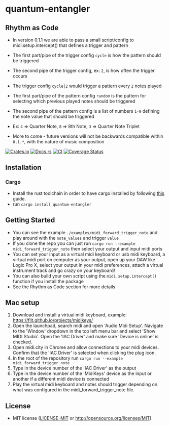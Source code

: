 # quantum-entangler

## Rhythm as Code
* In version 0.1.1 we are able to pass a small script/config to midi.setup.intercept() that defines a trigger and pattern

* The first part/pipe of the trigger config `cycle` is how the pattern should be triggered
* The second pipe of the trigger config, ex: `2`, is how often the trigger occurs
* The trigger config `cycle|2` would trigger a pattern every `2` notes played

* The first part/pipe of the pattern config `random` is the pattern for selecting which previous played notes should be triggered
* The second pipe of the pattern config is a list of numbers `1-9` defining the note value that should be triggered
* Ex: `4` => Quarter Note, `8` => 8th Note, `3` => Quarter Note Triplet

* More to come - future versions will not be backwards compatible within `0.1.*`, with the nature of music composition

[![Crates.io](https://img.shields.io/crates/v/quantum-entangler.svg)](https://crates.io/crates/quantum-entangler)
[![Docs.rs](https://docs.rs/quantum-entangler/badge.svg)](https://docs.rs/quantum-entangler)
[![CI](https://github.com/damongroove/quantum-entangler/workflows/CI/badge.svg)](https://github.com/damongroove/quantum-entangler/actions)
[![Coverage Status](https://coveralls.io/repos/github/damongroove/quantum-entangler/badge.svg?branch=main)](https://coveralls.io/github/damongroove/quantum-entangler?branch=main)

## Installation

### Cargo

* Install the rust toolchain in order to have cargo installed by following
  [this](https://www.rust-lang.org/tools/install) guide.
* run `cargo install quantum-entangler`

## Getting Started

* You can see the example `./examples/midi_forward_trigger_note` and play around with the `note_values` and trigger `value`
* If you clone the repo you can just run `cargo run --example midi_forward_trigger_note` then select your output and input midi ports
* You can set your input as a virtual midi keyboard or usb midi keyboard, a virtual midi port on computer as your output, open up your DAW like Logic Pro X, select your output in your midi preferences, attach a virtual instrument track and go crazy on your keyboard!
* You can also build your own script using the `midi.setup.intercept()` function if you install the package
* See the Rhythm as Code section for more details

## Mac setup
  1. Download and install a virtual midi keyboard, example: https://flit.github.io/projects/midikeys/
  2. Open the launchpad, search midi and open 'Audio Midi Setup'. Navigate to the 'Window' dropdown in the top left menu bar and select 'Show MIDI Studio'. Open the 'IAC Driver' and make sure 'Device is online' is checked.
  3. Open midi.city in Chrome and allow connections to your midi devices. Confirm that the 'IAC Driver' is selected when clicking the plug icon.
  4. In the root of the repository run `cargo run --example midi_forward_trigger_note`
  5. Type in the device number of the 'IAC Driver' as the output
  6. Type in the device number of the 'MidiKeys' device as the input or another if a different midi device is connected
  7. Play the virtual midi keyboard and notes should trigger depending on what was configured in the midi_forward_trigger_note file.

## License
 * MIT license
   ([LICENSE-MIT](LICENSE-MIT) or http://opensource.org/licenses/MIT)
